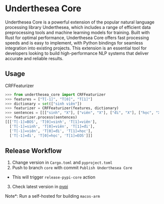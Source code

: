 # Underthesea Core

Underthesea Core is a powerful extension of the popular natural language processing library Underthesea, which includes a range of efficient data preprocessing tools and machine learning models for training. Built with Rust for optimal performance, Underthesea Core offers fast processing speeds and is easy to implement, with Python bindings for seamless integration into existing projects. This extension is an essential tool for developers looking to build high-performance NLP systems that deliver accurate and reliable results.

## Usage

CRFFeaturizer

```python
>>> from underthesea_core import CRFFeaturizer
>>> features = ["T[-1]", "T[0]", "T[1]"]
>>> dictionary = set(["sinh viên"])
>>> featurizer = CRFFeaturizer(features, dictionary)
>>> sentences = [[["sinh", "X"], ["viên", "X"], ["đi", "X"], ["học", "X"]]]
>>> featurizer.process(sentences)
[[['T[-1]=BOS', 'T[0]=sinh', 'T[1]=viên'],
  ['T[-1]=sinh', 'T[0]=viên', 'T[1]=đi'],
  ['T[-1]=viên', 'T[0]=đi', 'T[1]=học'],
  ['T[-1]=đi', 'T[0]=học', 'T[1]=EOS']]]
```

## Release Workflow

1. Change version in `Cargo.toml` and `pyproject.toml`
2. Push to branch `core` with commit `Publish Underthesea Core`
  * This will trigger `release-pypi-core` action
3. Check latest version in [pypi](https://pypi.org/project/underthesea_core/)

Note*: Run a self-hosted for building `macos-arm`